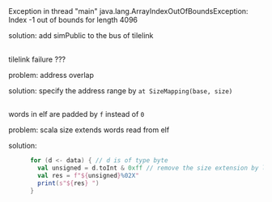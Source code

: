 ##

Exception in thread "main" java.lang.ArrayIndexOutOfBoundsException: Index -1 out of bounds for length 4096

solution: add simPublic to the bus of tilelink

## 

tilelink failure ???

problem: address overlap

solution: specify the address range by `at SizeMapping(base, size)`

##

words in elf are padded by `f` instead of `0`

problem: scala size extends words read from elf

solution: 
```scala
      for (d <- data) { // d is of type byte
        val unsigned = d.toInt & 0xff // remove the size extension by leave only the first byte
        val res = f"${unsigned}%02X"
        print(s"${res} ")
      }
```